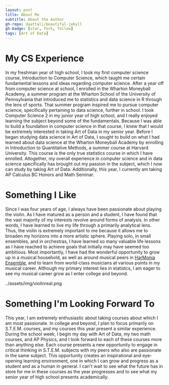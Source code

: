 ```yaml
---
layout: post
title: About Me
subtitle: About the Author
gh-repo: daattali/beautiful-jekyll
gh-badge: [star, fork, follow]
tags: [Art of Data]
---
```

# My CS Experience
In my freshman year of high school, I took my first computer science course, Introduction to Computer Science, which taught me certain fundamental lessons and ideas regarding computer science. After a year off from computer science at school, I enrolled in the Wharton Moneyball Academy, a summer program at the Wharton School of the University of Pennsylvania that introduced me to statistics and data science in R through the lens of sports. That summer program inspired me to pursue computer science, specifically pertaining to data science, further in school. I took Computer Science 2 in my junior year of high school, and I really enjoyed learning the subject beyond some of the fundamentals. Because I was able to build a foundation in computer science in that course, I knew that I would be extremely interested in taking Art of Data in my senior year. Before I began studying data science in Art of Data, I sought to build on what I had learned about data science at the Wharton Moneyball Academy by enrolling in Introduction to Quantitative Methods, a summer course at Harvard University. This course is the only true statistics course in which I have enrolled. Altogether, my overall experience in computer science and in data science specifically has brought out my passion in the subject, which I now can study by taking Art of Data. Additionally, this year, I currently am taking AP Calculus BC Honors and Math Seminar.

# Something I Like
Since I was four years of age, I always have been passionate about playing the violin. As I have matured as a person and a student, I have found that the vast majority of my interests revolve around forms of analysis. In other words, I have learned to live my life through a primarily analytical lens. Thus, the violin is extremely important to me because it allows me to broaden my horizons into a more artistic sphere. Playing solo, in small ensembles, and in orchestras, I have learned so many valuable life lessons as I have reached to achieve goals that initially may have seemed too ambitious. Most importantly, I have had the wonderful opportunity to grow up in a musical household, as well as around musical peers in [HarMonia Ensemble](https://www.summeronthehill.org/harmonia-concert-2020), and to learn from world-class musicians at various points in my musical career. Although my primary interest lies in statistcs, I am eager to see my musical career grow as I enter college and beyond.

../assets/img/violinreal.png

# Something I'm Looking Forward To
This year, I am extremely enthusiastic about taking courses about which I am most passionate. In college and beyond, I plan to focus primarily on S.T.E.M. courses, and my courses this year present a similar experience. During the school week, I begin my day with Art of Data, my two math courses, and AP Physics, and I look forward to each of these courses more than anything else. Each course presents a new opportunity to engage in critical thinking in S.T.E.M. subjects with my peers who also are passionate in the same subject. This opportunity creates an inspirational and eye-opening learning environment, one in which I can grow and progress as a student and as a human in general. I can't wait to see what the future has in store for me in these courses as the year progresses and to see what my senior year of high school presents academically.